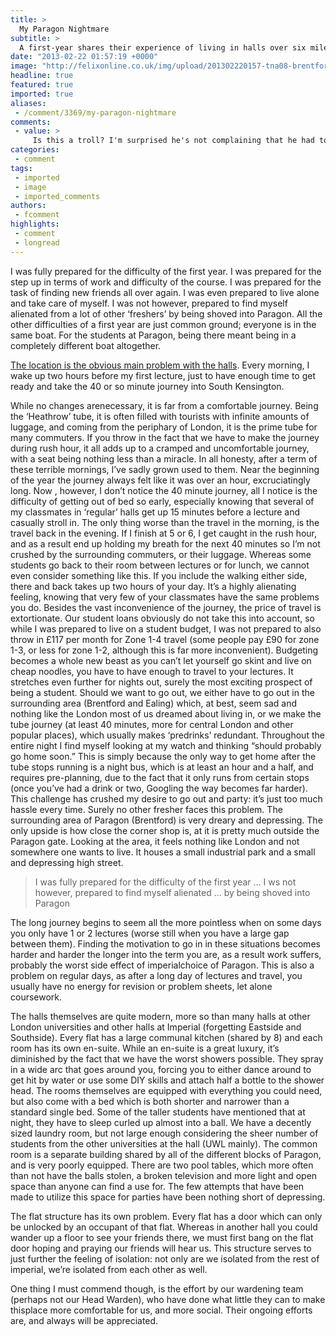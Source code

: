 ```yaml
---
title: >
  My Paragon Nightmare
subtitle: >
  A first-year shares their experience of living in halls over six miles from the South Ken campus
date: "2013-02-22 01:57:19 +0000"
image: "http://felixonline.co.uk/img/upload/201302220157-tna08-brentford.jpg"
headline: true
featured: true
imported: true
aliases:
 - /comment/3369/my-paragon-nightmare
comments:
 - value: >
     Is this a troll? I'm surprised he's not complaining that he had to do his own laundry and buy his own clothes.,I do agree that the Paragon halls are probably not in the most sensible location, and the same applies to the proposed new Acton accommodation. However a spoilt whiny rant like this doesn't do much for the cause. A 40 minute commute or longer is hardly unusual for people working or studying in London. Similarly most of us have to put up with crowded public transport, less-than-spacious accommodation, and not being able to living in a posh borough like Chelsea &amp; Kensington. <br> <br>As for the horror of having to get up '2 hours before lectures' - so 7am at the very earliest - I'm afraid the world of work is going to come as a big shock! ,My friend, ignore the two nasty comments above. They sound like they've been written by the typical social misanthropes you find around Imperial; the type who never left their murky rooms in first year and refused to speak to anyone in halls. Not everyone at this college
categories:
 - comment
tags:
 - imported
 - image
 - imported_comments
authors:
 - fcomment
highlights:
 - comment
 - longread
---
```


I was fully prepared for the difficulty of the first year. I was prepared for the step up in terms of work and difficulty of the course. I was prepared for the task of finding new friends all over again. I was even prepared to live alone and take care of myself. I was not however, prepared to find myself alienated from a lot of other ‘freshers’ by being shoved into Paragon. All the other difficulties of a first year are just common ground; everyone is in the same boat. For the students at Paragon, being there meant being in a completely different boat altogether.

[The location is the obvious main problem with the halls](http://felixonline.co.uk/news/3355/paragon-a-case-study-of-distance/). Every morning, I wake up two hours before my first lecture, just to have enough time to get ready and take the 40 or so minute journey into South Kensington.

While no changes arenecessary, it is far from a comfortable journey. Being the ‘Heathrow’ tube, it is often filled with tourists with infinite amounts of luggage, and coming from the periphary of London, it is the prime tube for many commuters. If you throw in the fact that we have to make the journey during rush hour, it all adds up to a cramped and uncomfortable journey, with a seat being nothing less than a miracle. In all honesty, after a term of these terrible mornings, I’ve sadly grown used to them. Near the beginning of the year the journey always felt like it was over an hour, excruciatingly long. Now , however, I don’t notice the 40 minute journey, all I notice is the difficulty of getting out of bed so early, especially knowing that several of my classmates in ‘regular’ halls get up 15 minutes before a lecture and casually stroll in. The only thing worse than the travel in the morning, is the travel back in the evening. If I finish at 5 or 6, I get caught in the rush hour, and as a result end up holding my breath for the next 40 minutes so I’m not crushed by the surrounding commuters, or their luggage. Whereas some students go back to their room between lectures or for lunch, we cannot even consider something like this. If you include the walking either side, there and back takes up two hours of your day. It’s a highly alienating feeling, knowing that very few of your classmates have the same problems you do. Besides the vast inconvenience of the journey, the price of travel is extortionate. Our student loans obviously do not take this into account, so while I was prepared to live on a student budget, I was not prepared to also throw in £117 per month for Zone 1-4 travel (some people pay £90 for zone 1-3, or less for zone 1-2, although this is far more inconvenient). Budgeting becomes a whole new beast as you can’t let yourself go skint and live on cheap noodles, you have to have enough to travel to your lectures. It stretches even further for nights out, surely the most exciting prospect of being a student. Should we want to go out, we either have to go out in the surrounding area (Brentford and Ealing) which, at best, seem sad and nothing like the London most of us dreamed about living in, or we make the tube journey (at least 40 minutes, more for central London and other popular places), which usually makes ‘predrinks’ redundant. Throughout the entire night I find myself looking at my watch and thinking “should probably go home soon.” This is simply because the only way to get home after the tube stops running is a night bus, which is at least an hour and a half, and requires pre-planning, due to the fact that it only runs from certain stops (once you’ve had a drink or two, Googling the way becomes far harder). This challenge has crushed my desire to go out and party: it’s just too much hassle every time. Surely no other fresher faces this problem. The surrounding area of Paragon (Brentford) is very dreary and depressing. The only upside is how close the corner shop is, at it is pretty much outside the Paragon gate. Looking at the area, it feels nothing like London and not somewhere one wants to live. It houses a small industrial park and a small and depressing high street.

> I was fully prepared for the difficulty of the first year ... I ws not however, prepared to find myself alienated ... by being shoved into Paragon

The long journey begins to seem all the more pointless when on some days you only have 1 or 2 lectures (worse still when you have a large gap between them). Finding the motivation to go in in these situations becomes harder and harder the longer into the term you are, as a result work suffers, probably the worst side effect of imperialchoice of Paragon. This is also a problem on regular days, as after a long day of lectures and travel, you usually have no energy for revision or problem sheets, let alone coursework.

The halls themselves are quite modern, more so than many halls at other London universities and other halls at Imperial (forgetting Eastside and Southside). Every flat has a large communal kitchen (shared by 8) and each room has its own en-suite. While an en-suite is a great luxury, it’s diminished by the fact that we have the worst showers possible. They spray in a wide arc that goes around you, forcing you to either dance around to get hit by water or use some DIY skills and attach half a bottle to the shower head. The rooms themselves are equipped with everything you could need, but also come with a bed which is both shorter and narrower than a standard single bed. Some of the taller students have mentioned that at night, they have to sleep curled up almost into a ball. We have a decently sized laundry room, but not large enough considering the sheer number of students from the other universities at the hall (UWL mainly). The common room is a separate building shared by all of the different blocks of Paragon, and is very poorly equipped. There are two pool tables, which more often than not have the balls stolen, a broken television and more light and open space than anyone can find a use for. The few attempts that have been made to utilize this space for parties have been nothing short of depressing.

The flat structure has its own problem. Every flat has a door which can only be unlocked by an occupant of that flat. Whereas in another hall you could wander up a floor to see your friends there, we must first bang on the flat door hoping and praying our friends will hear us. This structure serves to just further the feeling of isolation: not only are we isolated from the rest of imperial, we’re isolated from each other as well.

One thing I must commend though, is the effort by our wardening team (perhaps not our Head Warden), who have done what little they can to make thisplace more comfortable for us, and more social. Their ongoing efforts are, and always will be appreciated.
